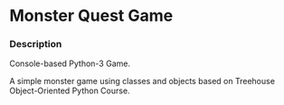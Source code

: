 # Monster Quest Game

### Description
Console-based Python-3 Game.

A simple monster game using classes and objects based on Treehouse Object-Oriented Python Course.